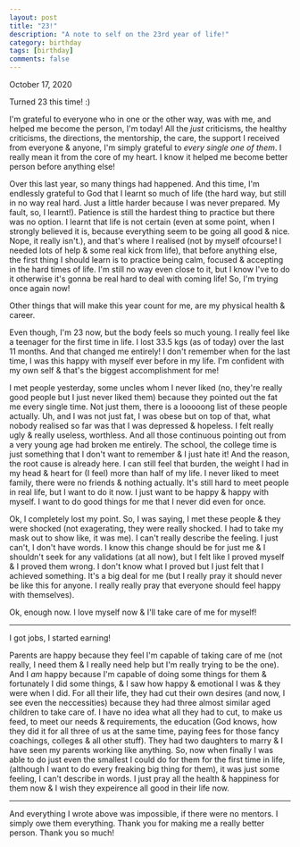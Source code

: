 ```yaml
---
layout: post
title: "23!"
description: "A note to self on the 23rd year of life!"
category: birthday
tags: [birthday]
comments: false
---
```



October 17, 2020

Turned 23 this time! :)

I'm grateful to everyone who in one or the other way, was with me, and helped me become the person, I'm today! All the *just* criticisms, the healthy criticisms, the directions, the mentorship, the care, the support I received from everyone & anyone, I'm simply grateful to *every single one of them*. I really mean it from the core of my heart. I know it helped me become better person before anything else!

Over this last year, so many things had happened. And this time, I'm endlessly grateful to God that I learnt so much of life (the hard way, but still in no way real hard. Just a little harder because I was never prepared. My fault, so, I learnt!). Patience is still the hardest thing to practice but there was no option. I learnt that life is not certain (even at some point, when I strongly believed it is, because everything seem to be going all good & nice. Nope, it really isn't.), and that's where I realised (not by myself ofcourse! I needed lots of help & some real kick from life), that before anything else, the first thing I should learn is to practice being calm, focused & accepting in the hard times of life. I'm still no way even close to it, but I know I've to do it otherwise it's gonna be real hard to deal with coming life! So, I'm trying once again now!

Other things that will make this year count for me, are my physical health & career.

Even though, I'm 23 now, but the body feels so much young. I really feel like a teenager for the first time in life. I lost 33.5 kgs (as of today) over the last 11 months. And that changed me entirely! I don't remember when for the last time, I was this happy with myself ever before in my life. I'm confident with my own self & that's the biggest accomplishment for me!

I met people yesterday, some uncles whom I never liked (no, they're really good people but I just never liked them) because they pointed out the fat me every single time. Not just them, there is a looooong list of these people actually. Uh, and I was not just fat, I was obese but on top of that, what nobody realised so far was that I was depressed & hopeless. I felt really ugly & really useless, worthless. And all those continuous pointing out from a very young age had broken me entirely. The school, the college time is just something that I don't want to remember & I just hate it! And the reason, the root cause is already here. I can still feel that burden, the weight I had in my head & heart for (I feel) more than half of my life. I never liked to meet family, there were no friends & nothing actually. It's still hard to meet people in real life, but I want to do it now. I just want to be happy & happy with myself. I want to do good things for me that I never did even for once.
 
Ok, I completely lost my point. So, I was saying, I met these people & they were shocked (not exagerating, they were really shocked. I had to take my mask out to show like, it was me). I can't really describe the feeling. I just can't, I don't have words. I know this change should be for just me & I shouldn't seek for any validations (at all now), but I felt like I proved myself & I proved them wrong. I don't know what I proved but I just felt that I achieved something. It's a big deal for me (but I really pray it should never be like this for anyone. I really really pray that everyone should feel happy with themselves).

Ok, enough now. I love myself now & I'll take care of me for myself!

---

I got jobs, I started earning!

Parents are happy because they feel I'm capable of taking care of me (not really, I need them & I really need help but I'm really trying to be the one). And I *am* happy because I'm capable of doing some things for them & fortunately I did some things, & I saw how happy & emotional I was & they were when I did. For all their life, they had cut their own desires (and now, I see even the neccessities) because they had three almost similar aged children to take care of. I have no idea what all they had to cut, to make us feed, to meet our needs & requirements, the education (God knows, how they did it for all three of us at the same time, paying fees for those fancy coachings, colleges & all other stuff). They had two daughters to marry & I have seen my parents working like anything. So, now when finally I was able to do just even the smallest I could do for them for the first time in life, (although I want to do every freaking big thing for them), it was just some feeling, I can't describe in words. I just pray all the health & happiness for them now & I wish they expeirence all good in their life now.

---

And everything I wrote above was impossible, if there were no mentors. I simply owe them everything. Thank you for making me a really better person. Thank you so much!


